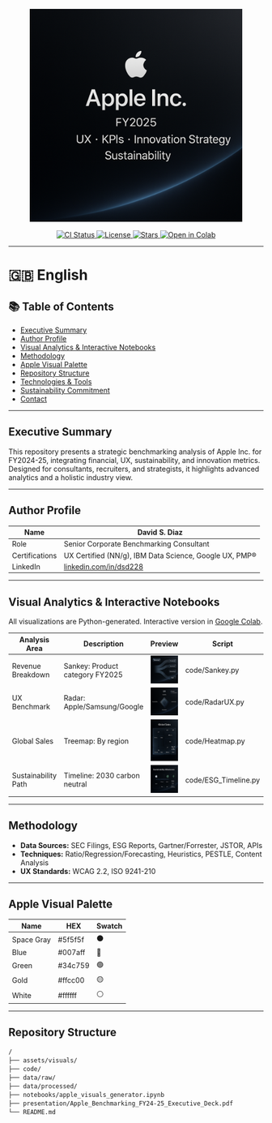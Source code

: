 <p align="center">
  <img src="./assets/visuals/github_banner.png" alt="Apple Inc. FY2025 Visual Banner" width="420">
</p>

<div align="center">
  
  <a href="https://github.com/dsd228/-Apple-Inc.-2025-UX-KPIs-Innovation-Strategy/actions">
    <img src="https://img.shields.io/github/workflow/status/dsd228/-Apple-Inc.-2025-UX-KPIs-Innovation-Strategy/CI?label=CI&logo=github&style=flat-square" alt="CI Status">
  </a>
  <a href="https://github.com/dsd228/-Apple-Inc.-2025-UX-KPIs-Innovation-Strategy/blob/main/LICENSE">
    <img src="https://img.shields.io/github/license/dsd228/-Apple-Inc.-2025-UX-KPIs-Innovation-Strategy?style=flat-square" alt="License">
  </a>
  <a href="https://github.com/dsd228/-Apple-Inc.-2025-UX-KPIs-Innovation-Strategy/stargazers">
    <img src="https://img.shields.io/github/stars/dsd228/-Apple-Inc.-2025-UX-KPIs-Innovation-Strategy?style=flat-square" alt="Stars">
  </a>
  <a href="https://colab.research.google.com/github/dsd228/-Apple-Inc.-2025-UX-KPIs-Innovation-Strategy/blob/main/notebooks/apple_visuals_generator.ipynb">
    <img src="https://img.shields.io/badge/Interact-Colab-F9AB00?logo=google-colab&logoColor=fff&style=flat-square" alt="Open in Colab">
  </a>
  
</div>

---

# 🇬🇧 English

## 📚 Table of Contents

- [Executive Summary](#executive-summary)
- [Author Profile](#author-profile)
- [Visual Analytics & Interactive Notebooks](#visual-analytics--interactive-notebooks)
- [Methodology](#methodology)
- [Apple Visual Palette](#apple-visual-palette)
- [Repository Structure](#repository-structure)
- [Technologies & Tools](#technologies--tools)
- [Sustainability Commitment](#sustainability-commitment)
- [Contact](#contact)

---

## Executive Summary

This repository presents a strategic benchmarking analysis of Apple Inc. for FY2024-25, integrating financial, UX, sustainability, and innovation metrics. Designed for consultants, recruiters, and strategists, it highlights advanced analytics and a holistic industry view.

---

## Author Profile

| Name          | David S. Diaz                                              |
| ------------- | ---------------------------------------------------------- |
| Role          | Senior Corporate Benchmarking Consultant                   |
| Certifications| UX Certified (NN/g), IBM Data Science, Google UX, PMP®     |
| LinkedIn      | [linkedin.com/in/dsd228](https://www.linkedin.com/in/dsd228) |

---

## Visual Analytics & Interactive Notebooks

All visualizations are Python-generated. Interactive version in [Google Colab](https://colab.research.google.com/github/dsd228/-Apple-Inc.-2025-UX-KPIs-Innovation-Strategy/blob/main/notebooks/apple_visuals_generator.ipynb).

| Analysis Area         | Description                     | Preview                                            | Script             |
|---------------------- | -------------------------------| -------------------------------------------------- | ------------------ |
| Revenue Breakdown     | Sankey: Product category FY2025 | ![](./assets/visuals/kpi_sankey_revenue.png)       | code/Sankey.py     |
| UX Benchmark          | Radar: Apple/Samsung/Google     | ![](./assets/visuals/ux_radar_benchmark.png)       | code/RadarUX.py    |
| Global Sales          | Treemap: By region              | ![](./assets/visuals/global_sales_treemap.png)     | code/Heatmap.py    |
| Sustainability Path   | Timeline: 2030 carbon neutral   | ![](./assets/visuals/sustainability_timeline.png)  | code/ESG_Timeline.py|

---

## Methodology

- **Data Sources:** SEC Filings, ESG Reports, Gartner/Forrester, JSTOR, APIs
- **Techniques:** Ratio/Regression/Forecasting, Heuristics, PESTLE, Content Analysis
- **UX Standards:** WCAG 2.2, ISO 9241-210

---

## Apple Visual Palette

| Name        | HEX      | Swatch    |
| ----------- | -------- | --------- |
| Space Gray  | #5f5f5f  | ⚫        |
| Blue        | #007aff  | 🔵       |
| Green       | #34c759  | 🟢       |
| Gold        | #ffcc00  | 🟡       |
| White       | #ffffff  | ⚪        |

---

## Repository Structure

```markdown
/
├── assets/visuals/
├── code/
├── data/raw/
├── data/processed/
├── notebooks/apple_visuals_generator.ipynb
├── presentation/Apple_Benchmarking_FY24-25_Executive_Deck.pdf
└── README.md
